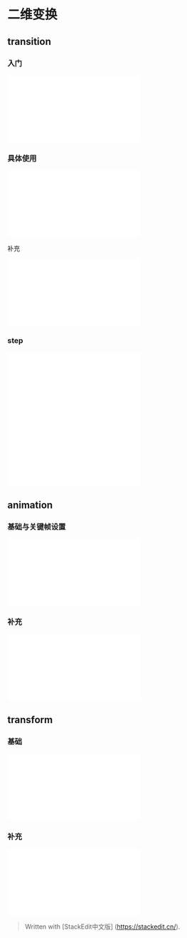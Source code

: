 ﻿#  二维变换
##  transition
###  入门
<iframe src="//player.bilibili.com/player.html?isOutside=true&aid=1352569992&bvid=BV1wz421Z7t2&cid=1495471588&p=1" scrolling="no" border="0" frameborder="no" framespacing="0" allowfullscreen="true"></iframe>


###  具体使用
<iframe src="//player.bilibili.com/player.html?isOutside=true&aid=1052848229&bvid=BV1DH4y1T7Rj&cid=1497716898&p=1" scrolling="no" border="0" frameborder="no" framespacing="0" allowfullscreen="true"></iframe>

补充
<iframe src="//player.bilibili.com/player.html?isOutside=true&aid=1402819625&bvid=BV1xr421x7kb&cid=1498087175&p=1" scrolling="no" border="0" frameborder="no" framespacing="0" allowfullscreen="true"></iframe>

###  step
<iframe src="//player.bilibili.com/player.html?isOutside=true&aid=1252931949&bvid=BV1tJ4m1V7gm&cid=1499092328&p=1" scrolling="no" border="0" frameborder="no" framespacing="0" allowfullscreen="true"></iframe>

<iframe src="//player.bilibili.com/player.html?isOutside=true&aid=1852818618&bvid=BV12p421y7to&cid=1500189894&p=1" scrolling="no" border="0" frameborder="no" framespacing="0" allowfullscreen="true"></iframe>

##  animation
###  基础与关键帧设置
<iframe src="//player.bilibili.com/player.html?isOutside=true&aid=1752804739&bvid=BV1Rx421U7bP&cid=1501276480&p=1" scrolling="no" border="0" frameborder="no" framespacing="0" allowfullscreen="true"></iframe>


###  补充
<iframe src="//player.bilibili.com/player.html?isOutside=true&aid=1853219807&bvid=BV1Vp421X7FZ&cid=1502346565&p=1" scrolling="no" border="0" frameborder="no" framespacing="0" allowfullscreen="true"></iframe>


##  transform
###  基础
<iframe src="//player.bilibili.com/player.html?isOutside=true&aid=1853219807&bvid=BV1Vp421X7FZ&cid=1502346565&p=1" scrolling="no" border="0" frameborder="no" framespacing="0" allowfullscreen="true"></iframe>

###  补充
<iframe src="//player.bilibili.com/player.html?isOutside=true&aid=1403097314&bvid=BV1ir421V7VX&cid=1506479090&p=1" scrolling="no" border="0" frameborder="no" framespacing="0" allowfullscreen="true"></iframe>

> Written with [StackEdit中文版]
(https://stackedit.cn/).

